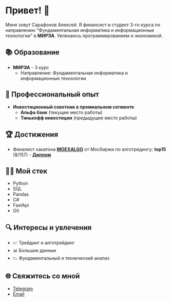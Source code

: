 # Привет! 👋

Меня зовут Сарафонов Алексей. Я финансист и студент 3-го курса по направлению "Фундаментальная информатика и информационные технологии" в **МИРЭА**. Увлекаюсь программированием и экономикой. 

## 📚 Образование

- **МИРЭА** - 3 курс
  - Направление: Фундаментальная информатика и информационные технологии

## 💼 Профессиональный опыт

- **Инвестиционный советник в премиальном сегменте**
  - **Альфа банк** (текущее место работы)
  - **Тинькофф инвестиции** (предыдущее место работы)

## 🏆 Достижения

- Финалист хакатона **[MOEXALGO](https://github.com/oganalytics/MOEX-ALGO)** от Мосбиржи по алготредингу: **top15** (8/157) - **[Диплом](https://drive.google.com/file/d/153_vE3F4-4ph8utzRLz1YoNy0-PvBtuN/view?usp=sharing)**


## 👨‍💻 Мой стек
* Python
* SQL
* Pandas
* C#
* FastApi
* Git

## 🔍 Интересы и увлечения

- 📈 Трейдинг и алготрейдинг
- 📊 Большие данные
- 📉 Фундаментальный и технический анализ

## 🌐 Свяжитесь со мной

- [Telegram](https://t.me/oganalytics)
- [Email](lokkicarol@gmail.com)
